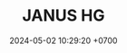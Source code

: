 ---
layout: teamCard
permalink: /team/:title.html
categories: LI LI1 LI2 LI3 LI4 LI5 LI6 LI7 LI8 LI9 LI10 LI11
maincover: /assets/logos/JANUS HG.png
puntosLJMAYO24:
date: 2024-05-02 10:29:20 +0700
rango: ORO
title: JANUS HG
route: /liga-indigo-platino
tag: johto042024
color: black
puntosLJ202404: 12
grupo: sur
background: '#F16C38'
cover: /assets/backCard.png
team: JANUS HG
ID: JNS
puntos: 20
pj: 7
#PARTIDO 1
j1: RONDA 1
p1: JNS
pp1: SOJ
r1: 3
bg1: rock
rr1: 0
pt1: 3
pj1: 1
#PARTIDO 2
j2: RONDA 2
p2: JNS
pp2: CS
bg2: rock
r2: 
rr2: 
pt2: 0
pj2: 0
#PARTIDO 3
j3: RONDA 3
p3: JNS
pp3: HG BETA
bg3: rock
r3: 3
rr3: 0
pt3: 3
pj3: 1
#PARTIDO 4
j4: RONDA 4
p4: JNS
pp4: RNT
bg4: rock
r4: 2
rr4: 1
pt4: 2
pj4: 1
#PARTIDO 5
j5: RONDA 5
p5: JNS
pp5: HG OL
bg5: rock
r5: 3
rr5: 0
pt5: 3
pj5: 1
#PARTIDO 6
j6: RONDA 6
p6: JNS
pp6: I2A
bg6: rock
r6: 3
rr6: 0
pt6: 3
pj6: 1
#PARTIDO 7
j7: RONDA 7
p7:  JNS
pp7: EK
bg7: rock
r7: 3
rr7: 0
pt7: 3
pj7: 1
#PARTIDO 8
j8: RONDA 8
p8:  JNS
pp8: TAE
bg8: rock
rr8: 
r8: 
pt8: 0
pj8: 0
#PARTIDO 9
j9: RONDA 9
p9:  JNS
pp9: NL
bg9: rock
r9: 
rr9: 
pt9: 0
pj9: 0
#PARTIDO 10
j10: RONDA 10
p10: JNS
pp10: GOD
bg10: rock
r10: 3
rr10: 0
pt10: 3
pj10: 1
#PARTIDO 11
j11: RONDA 11
p11: JNS
pp11: NS
bg11: rock
r11: 
rr11:
pt11: 0
pj11: 0
stream: <i class="fa-brands fa-twitch text-white"></i>
dia: 28
hora: '22:10'
---